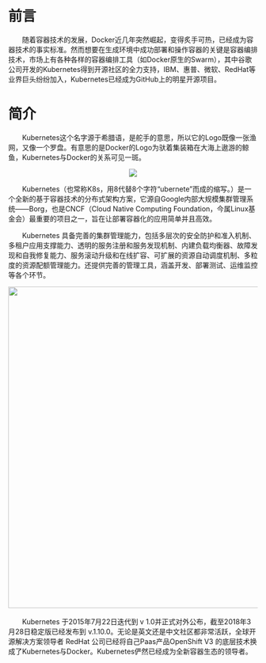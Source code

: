 # 前言 

&emsp;&emsp;随着容器技术的发展，Docker近几年突然崛起，变得炙手可热，已经成为容器技术的事实标准。然而想要在生成环境中成功部署和操作容器的关键是容器编排技术，市场上有各种各样的容器编排工具（如Docker原生的Swarm），其中谷歌公司开发的Kubernetes得到开源社区的全力支持，IBM、惠普、微软、RedHat等业界巨头纷纷加入，Kubernetes已经成为GitHub上的明星开源项目。

# 简介

&emsp;&emsp;Kubernetes这个名字源于希腊语，是舵手的意思，所以它的Logo既像一张渔网，又像一个罗盘。有意思的是Docker的Logo为驮着集装箱在大海上遨游的鲸鱼，Kubernetes与Docker的关系可见一斑。 

<div align=center><img src="https://raw.githubusercontent.com/Bboy-AJ/KubernetesLearning-RoadMap/master/images/k8s&docker.png"></div>

&emsp;&emsp;Kubernetes（也常称K8s，用8代替8个字符“ubernete”而成的缩写。）是一个全新的基于容器技术的分布式架构方案，它源自Google内部大规模集群管理系统——Borg，也是CNCF（Cloud Native Computing Foundation，今属Linux基金会）最重要的项目之一，旨在让部署容器化的应用简单并且高效。 


&emsp;&emsp;Kubernetes 具备完善的集群管理能力，包括多层次的安全防护和准入机制、多租户应用支撑能力、透明的服务注册和服务发现机制、内建负载均衡器、故障发现和自我修复能力、服务滚动升级和在线扩容、可扩展的资源自动调度机制、多粒度的资源配额管理能力。还提供完善的管理工具，涵盖开发、部署测试、运维监控等各个环节。

<div align=center><img src="https://raw.githubusercontent.com/Bboy-AJ/KubernetesLearning-RoadMap/master/images/SearchInterest.png" width=650></div>
<br>
&emsp;&emsp;Kubernetes 于2015年7月22日迭代到 v 1.0并正式对外公布，截至2018年3月28日稳定版已经发布到 v.1.10.0。无论是英文还是中文社区都非常活跃，全球开源解决方案领导者 RedHat 公司已经将自己Paas产品OpenShift V3 的底层技术换成了Kubernetes与Docker。Kubernetes俨然已经成为全新容器生态的领导者。
